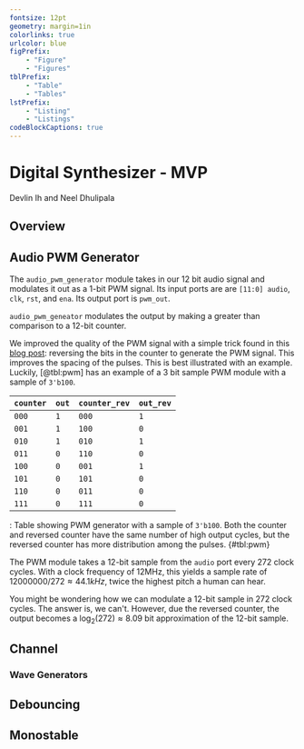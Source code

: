 ```yaml
---
fontsize: 12pt
geometry: margin=1in
colorlinks: true
urlcolor: blue
figPrefix:
    - "Figure"
    - "Figures"
tblPrefix:
    - "Table"
    - "Tables"
lstPrefix: 
    - "Listing"
    - "Listings"
codeBlockCaptions: true
---
```



# Digital Synthesizer - MVP

Devlin Ih and Neel Dhulipala

## Overview


## Audio PWM Generator

The `audio_pwm_generator` module takes in our 12 bit audio signal and modulates
it out as a 1-bit PWM signal. Its input ports are are `[11:0] audio`, `clk`,
`rst`, and `ena`. Its output port is `pwm_out`.

`audio_pwm_geneator` modulates the output by making a greater than comparison
to a 12-bit counter.

We improved the quality of the PWM signal with a simple trick found in this
[blog post](https://zipcpu.com/dsp/2017/09/04/pwm-reinvention.html): reversing
the bits in the counter to generate the PWM signal. This improves the spacing
of the pulses. This is best illustrated with an example. Luckily, [@tbl:pwm]
has an example of a 3 bit sample PWM module with a sample of `3'b100`.

| `counter` | `out` | `counter_rev` | `out_rev` |
|-----------|-------|---------------|-----------|
| `000`     | `1`   | `000`         | `1`       |
| `001`     | `1`   | `100`         | `0`       |
| `010`     | `1`   | `010`         | `1`       |
| `011`     | `0`   | `110`         | `0`       |
| `100`     | `0`   | `001`         | `1`       |
| `101`     | `0`   | `101`         | `0`       |
| `110`     | `0`   | `011`         | `0`       |
| `111`     | `0`   | `111`         | `0`       |

: Table showing PWM generator with a sample of `3'b100`. Both the counter and
  reversed counter have the same number of high output cycles, but the reversed
  counter has more distribution among the pulses. {#tbl:pwm}

The PWM module takes a 12-bit sample from the `audio` port every 272 clock
cycles. With a clock frequency of 12MHz, this yields a sample rate of
$12000000/272 \approx 44.1kHz$, twice the highest pitch a human can hear.

You might be wondering how we can modulate a 12-bit sample in 272 clock cycles.
The answer is, we can't. However, due the reversed counter, the output becomes
a $\log_2(272) \approx 8.09$ bit approximation of the 12-bit sample.

## Channel

### Wave Generators


## Debouncing


## Monostable

